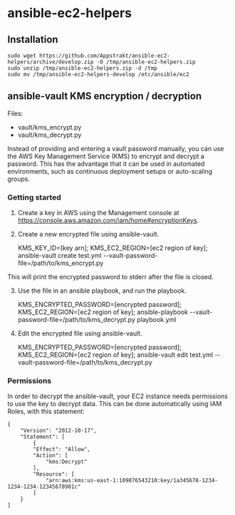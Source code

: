 # ansible-ec2-helpers

## Installation

	sudo wget https://github.com/Appstrakt/ansible-ec2-helpers/archive/develop.zip -O /tmp/ansible-ec2-helpers.zip
	sudo unzip /tmp/ansible-ec2-helpers.zip -d /tmp
	sudo mv /tmp/ansible-ec2-helpers-develop /etc/ansible/ec2


## ansible-vault KMS encryption / decryption

Files: 
- vault/kms_encrypt.py
- vault/kms_decrypt.py

Instead of providing and entering a vault password manually, you can use 
the AWS Key Management Service (KMS) to encrypt and decrypt a password.
This has the advantage that it can be used in automated environments, such as
continuous deployment setups or auto-scaling groups.

### Getting started

1. Create a key in AWS using the Management console at https://console.aws.amazon.com/iam/home#encryptionKeys.

2. Create a new encrypted file using ansible-vault.

	
	KMS_KEY_ID=[key arn]; KMS_EC2_REGION=[ec2 region of key]; ansible-vault create test.yml --vault-password-file=/path/to/kms_encrypt.py

	
This will print the encrypted password to stderr after the file is closed.

3. Use the file in an ansible playbook, and run the playbook.

	
	KMS_ENCRYPTED_PASSWORD=[encrypted password]; KMS_EC2_REGION=[ec2 region of key]; ansible-playbook --vault-password-file=/path/to/kms_decrypt.py playbook.yml


4. Edit the encrypted file using ansible-vault.
	

	KMS_ENCRYPTED_PASSWORD=[encrypted password]; KMS_EC2_REGION=[ec2 region of key]; ansible-vault edit test.yml --vault-password-file=/path/to/kms_decrypt.py


### Permissions

In order to decrypt the ansible-vault, your EC2 instance needs permissions to use the key to decrypt data.
This can be done automatically using IAM Roles, with this statement:

	{
		"Version": "2012-10-17",
		"Statement": [
			{
			"Effect": "Allow",
			"Action": [
				"kms:Decrypt"
			],
			"Resource": [
				"arn:aws:kms:us-east-1:109876543210:key/1a345678-1234-1234-1234-12345678901c"
			]
		}
	]
